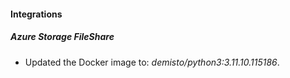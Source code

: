 
#### Integrations

##### Azure Storage FileShare

- Updated the Docker image to: *demisto/python3:3.11.10.115186*.
